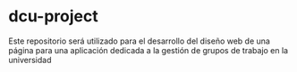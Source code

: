 # dcu-project
Este repositorio será utilizado para el desarrollo del diseño web de una página para una aplicación dedicada a la gestión de grupos de trabajo en la universidad
